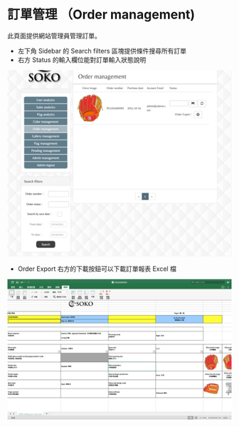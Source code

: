 # 訂單管理 （Order management)
此頁面提供網站管理員管理訂單。  
* 左下角 Sidebar 的 Search filters 區塊提供條件搜尋所有訂單
* 右方 Status 的輸入欄位能對訂單輸入狀態說明
<img src='/src/images/order_management.png' />

* Order Export 右方的下載按鈕可以下載訂單報表 Excel 檔

<img src='/src/images/order_management_excel.png' />
